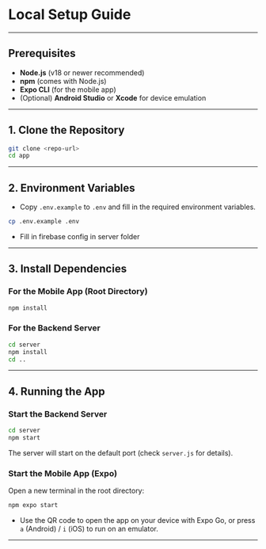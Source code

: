 # Local Setup Guide

---

## Prerequisites

- **Node.js** (v18 or newer recommended)
- **npm** (comes with Node.js)
- **Expo CLI** (for the mobile app)
- (Optional) **Android Studio** or **Xcode** for device emulation

---

## 1. Clone the Repository

```bash
git clone <repo-url>
cd app
```

---

## 2. Environment Variables

- Copy `.env.example` to `.env` and fill in the required environment variables.

```bash
cp .env.example .env
```
- Fill in firebase config in server folder

---

## 3. Install Dependencies

### For the Mobile App (Root Directory)

```bash
npm install
```

### For the Backend Server

```bash
cd server
npm install
cd ..
```

---

## 4. Running the App

### Start the Backend Server

```bash
cd server
npm start
```

The server will start on the default port (check `server.js` for details).

### Start the Mobile App (Expo)

Open a new terminal in the root directory:

```bash
npm expo start
```

- Use the QR code to open the app on your device with Expo Go, or press `a` (Android) / `i` (iOS) to run on an emulator.

---